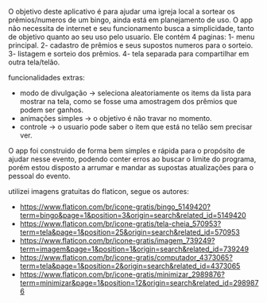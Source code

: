 O objetivo deste aplicativo é para ajudar uma igreja local a sortear os prêmios/numeros de um bingo, ainda está em planejamento de uso.
O app não necessita de internet e seu funcionamento busca a simplicidade, tanto de objetivo quanto ao seu uso pelo usuario.
Ele contém 4 paginas:
1- menu principal.
2- cadastro de prêmios e seus supostos numeros para o sorteio.
3- listagem e sorteio dos prêmios.
4- tela separada para compartilhar em outra tela/telão.

funcionalidades extras:
* modo de divulgação -> seleciona aleatoriamente os items da lista para mostrar na tela, como se fosse uma amostragem dos prêmios que podem ser ganhos.
* animações simples -> o objetivo é não travar no momento.
* controle -> o usuario pode saber o item que está no telão sem precisar ver.

O app foi construido de forma bem simples e rápida para o propósito de ajudar nesse evento, podendo conter erros ao buscar o limite do programa, porém estou disposto a arrumar e mandar as supostas atualizações para o pessoal do evento.

utilizei imagens gratuitas do flaticon, segue os autores:
* https://www.flaticon.com/br/icone-gratis/bingo_5149420?term=bingo&page=1&position=3&origin=search&related_id=5149420
* https://www.flaticon.com/br/icone-gratis/tela-cheia_570953?term=tela&page=1&position=25&origin=search&related_id=570953
* https://www.flaticon.com/br/icone-gratis/imagem_739249?term=imagem&page=1&position=1&origin=search&related_id=739249
* https://www.flaticon.com/br/icone-gratis/computador_4373065?term=tela&page=1&position=2&origin=search&related_id=4373065
* https://www.flaticon.com/br/icone-gratis/minimizar_2989876?term=minimizar&page=1&position=12&origin=search&related_id=2989876
